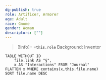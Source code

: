 ```yaml
---
dg-publish: true
role: Artificer, Armorer
age: Adult
race: Gnome
gender: Woman
descriptors: [""]
---
```


> [!info]+
> **`=this.role`**
> Background: Inventor

```dataview
TABLE WITHOUT ID
	file.link AS "§", 
	x AS "Interactions" FROM "Journal"
FLATTEN x WHERE contains(x,this.file.name) 
SORT file.name DESC
```



